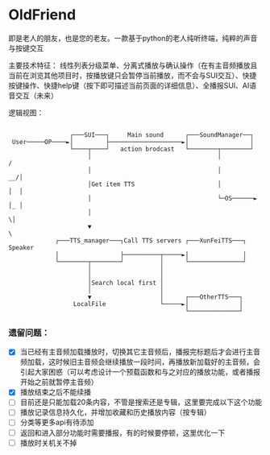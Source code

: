 # OldFriend
即是老人的朋友，也是您的老友。一款基于python的老人纯听终端，纯粹的声音与按键交互

主要技术特征：
线性列表分级菜单、分离式播放与确认操作（在有主音频播放且当前在浏览其他项目时，按播放键只会暂停当前播放，而不会与SUI交互）、快捷按键操作、快捷help键（按下即可描述当前页面的详细信息）、全播报SUI、AI语音交互（未来）

逻辑视图：
```
                                                                            
                 ┌───SUI───┐     Main sound      ┌───SoundManager──┐
 User─────OP────►│         ├────────────────────►│                 │
                 └────┬────┘   action brodcast   └────────┬────────┘
                      │                                   │              /
                      │                                   │           __/│
                      │Get item TTS                       │           │  │
                      │                                   └─OS──────► │_ │
                      │                                                 \│
                      ▼                                                  \
             ┌───TTS_manager───┐Call TTS servers ┌───XunFeiTTS───┐   Speaker
             │                 ├──────────┬─────►│               │
             └────────┬────────┘          │      └───────────────┘
                      │                   │
                      │                   │
                      │Search local first │
                      │                   │
                      ▼                   │      ┌───OtherTTS───┐
                  LocalFile               └─────►│              │
                                                 └──────────────┘
```

### 遗留问题：
- [x] 当已经有主音频加载播放时，切换其它主音频后，播报完标题后才会进行主音频加载，这时候旧主音频会继续播放一段时间，再播放新加载好的主音频，会引起大家困惑（可以考虑设计一个预载函数和与之对应的播放功能，或者播报开始之前就暂停主音频）
- [x] 播放结束之后不能续播
- [ ] 目前还是只能加载20条内容，不管是搜索还是专辑，这里要完成以下这个功能
- [ ] 播放记录信息持久化，并增加收藏和历史播放内容（按专辑）
- [ ] 分类等更多api有待添加
- [ ] 返回和进入部分功能时需要播报，有的时候要停顿，这里优化一下
- [ ] 播放时关机关不掉
